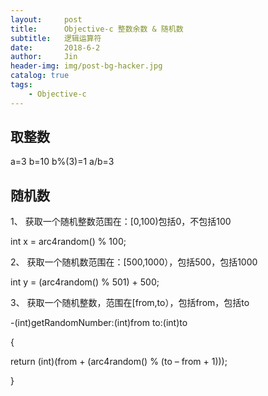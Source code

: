 ```yaml
---
layout:     post
title:      Objective-c 整数余数 & 随机数
subtitle:   逻辑运算符
date:       2018-6-2
author:     Jin
header-img: img/post-bg-hacker.jpg
catalog: true
tags:
    - Objective-c
---
```




## 取整数

  a=3  b=10
  b%(3)=1
  a/b=3

## 随机数

  1、  获取一个随机整数范围在：[0,100)包括0，不包括100
  
  int x = arc4random() % 100;
  
  2、  获取一个随机数范围在：[500,1000），包括500，包括1000
  
  int y = (arc4random() % 501) + 500;
  
  3、  获取一个随机整数，范围在[from,to），包括from，包括to
  
  -(int)getRandomNumber:(int)from to:(int)to
  
  {
  
  return (int)(from + (arc4random() % (to – from + 1)));
  
  }
  




